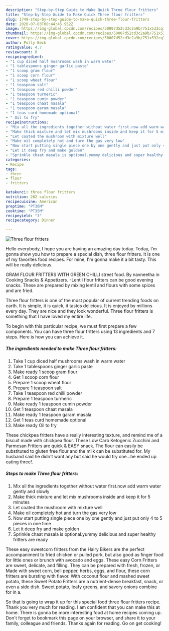 ```yaml
---
description: "Step-by-Step Guide to Make Quick Three flour fritters"
title: "Step-by-Step Guide to Make Quick Three flour fritters"
slug: 1749-step-by-step-guide-to-make-quick-three-flour-fritters
date: 2020-07-03T00:44:45.952Z
image: https://img-global.cpcdn.com/recipes/50007d52cd3c2a9b/751x532cq70/three-flour-fritters-recipe-main-photo.jpg
thumbnail: https://img-global.cpcdn.com/recipes/50007d52cd3c2a9b/751x532cq70/three-flour-fritters-recipe-main-photo.jpg
cover: https://img-global.cpcdn.com/recipes/50007d52cd3c2a9b/751x532cq70/three-flour-fritters-recipe-main-photo.jpg
author: Polly Beck
ratingvalue: 4.7
reviewcount: 8
recipeingredient:
- "1 cup diced half mushrooms wash in warm water"
- "1 tablespoons ginger garlic paste"
- "1 scoop gram flour"
- "1 scoop corn flour"
- "1 scoop wheat flour"
- "1 teaspoon salt"
- "1 teaspoon red chilli powder"
- "1 teaspoon turmeric"
- "1 teaspoon cumin powder"
- "1 teaspoon chaat masala"
- "1 teaspoon garam masala"
- "1 teas curd homemade optional"
- " Oil to fry"
recipeinstructions:
- "Mix all the ingredients together without water first.now add warm water gently and slowly"
- "Make thick mixture and let mix mushrooms inside and keep it for 5 minutes"
- "Let coated the mushroom with mixture well"
- "Make oil completely hot and turn the gas very low"
- "Now start putting single piece one by one gently and just put only 4 to 5 pieces in one time"
- "Let it deep fry and make golden"
- "Sprinkle chaat masala is optional.yummy delicious and super healthy fritters are ready"
categories:
- Recipe
tags:
- three
- flour
- fritters

katakunci: three flour fritters 
nutrition: 262 calories
recipecuisine: American
preptime: "PT36M"
cooktime: "PT35M"
recipeyield: "3"
recipecategory: Dinner

---
```



![Three flour fritters](https://img-global.cpcdn.com/recipes/50007d52cd3c2a9b/751x532cq70/three-flour-fritters-recipe-main-photo.jpg)

Hello everybody, I hope you are having an amazing day today. Today, I'm gonna show you how to prepare a special dish, three flour fritters. It is one of my favorites food recipes. For mine, I'm gonna make it a bit tasty. This will be really delicious.

GRAM FLOUR FRITTERS WITH GREEN CHILLI street food. By navneetha in Cooking Snacks &amp; Appetizers. -Lentil flour fritters can be good evening snacks. These are prepared by mixing lentil and flours with some spices and are fried.

Three flour fritters is one of the most popular of current trending foods on earth. It is simple, it is quick, it tastes delicious. It is enjoyed by millions every day. They are nice and they look wonderful. Three flour fritters is something that I have loved my entire life.


To begin with this particular recipe, we must first prepare a few components. You can have three flour fritters using 13 ingredients and 7 steps. Here is how you can achieve it.

<!--inarticleads1-->

##### The ingredients needed to make Three flour fritters:

1. Take 1 cup diced half mushrooms wash in warm water
1. Take 1 tablespoons ginger garlic paste
1. Make ready 1 scoop gram flour
1. Get 1 scoop corn flour
1. Prepare 1 scoop wheat flour
1. Prepare 1 teaspoon salt
1. Take 1 teaspoon red chilli powder
1. Prepare 1 teaspoon turmeric
1. Make ready 1 teaspoon cumin powder
1. Get 1 teaspoon chaat masala
1. Make ready 1 teaspoon garam masala
1. Get 1 teas curd homemade optional
1. Make ready  Oil to fry


These chickpea fritters have a really interesting texture, and remind me of a biscuit made with chickpea flour. These Low Carb Ketogenic Zucchini and Parmesan Fritters are quick &amp; EASY snack. The flour can easily be substituted to gluten free flour and the milk can be substituted for. My husband said he didn&#39;t want any but said he would try one…he ended up eating three!. 

<!--inarticleads2-->

##### Steps to make Three flour fritters:

1. Mix all the ingredients together without water first.now add warm water gently and slowly
1. Make thick mixture and let mix mushrooms inside and keep it for 5 minutes
1. Let coated the mushroom with mixture well
1. Make oil completely hot and turn the gas very low
1. Now start putting single piece one by one gently and just put only 4 to 5 pieces in one time
1. Let it deep fry and make golden
1. Sprinkle chaat masala is optional.yummy delicious and super healthy fritters are ready


These easy sweetcorn fritters from the Hairy Bikers are the perfect accompaniment to fried chicken or pulled pork, but also good as finger food for little ones or brunch with avocado and eggs. These easy Corn Fritters are sweet, delicate, and filling. They can be prepared with fresh, frozen, or Made with sweet corn, bell pepper, herbs, eggs, and flour, these corn fritters are bursting with flavor. With coconut flour and mashed sweet potato, these Sweet Potato Fritters are a nutrient-dense breakfast, snack, or even a side dish. Sweet potato, leafy greens, and savory onions combine for in a. 

So that is going to wrap it up for this special food three flour fritters recipe. Thank you very much for reading. I am confident that you can make this at home. There is gonna be more interesting food at home recipes coming up. Don't forget to bookmark this page on your browser, and share it to your family, colleague and friends. Thanks again for reading. Go on get cooking!
